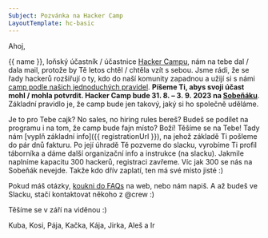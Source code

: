 ```yaml
---
Subject: Pozvánka na Hacker Camp
LayoutTemplate: hc-basic
---
```

Ahoj,

{{ name }}, loňský účastník / účastnice [Hacker Campu](https://www.hackercamp.cz/),
nám na tebe dal / dala mail, protože by Tě letos chtěl / chtěla vzít s sebou.
Jsme rádi, že se řady hackerů rozšiřují o ty, kdo do naší komunity zapadnou
a užijí si s námi [camp podle našich jednoduchých pravidel](https://www.hackercamp.cz/#co-vse-cekat).
**Píšeme Ti, abys svoji účast mohl / mohla potvrdit. Hacker Camp bude 31. 8. – 3. 9. 2023 na [Sobeňáku](https://www.sobenak.cz/)**.
Základní pravidlo je, že camp bude jen takový, jaký si ho společně uděláme.

Je to pro Tebe cajk? No sales, no hiring rules bereš? Budeš se podílet
na programu i na tom, že camp bude fajn místo? Boží! Těšíme se na Tebe!
Tady nám [vyplň základní info]({{ registrationUrl }}), na jehož základě
Ti pošleme do pár dnů fakturu. Po její úhradě Tě pozveme do slacku,
vyrobíme Ti profil táborníka a dáme další organizační info a instrukce (na slacku).
Jakmile naplníme kapacitu 300 hackerů, registraci zavřeme.
Víc jak 300 se nás na Sobeňák nevejde. Takže kdo dřív zaplatí, ten má své místo jisté :)

Pokud máš otázky, [koukni do FAQs](https://www.hackercamp.cz/faq/) na web, nebo nám napiš.
A až budeš ve Slacku, stačí kontaktovat někoho z @crew :)

Těšíme se v září na viděnou :)

Kuba, Kosi, Pája, Kačka, Kája, Jirka, Aleš a Ir